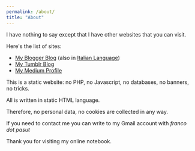```yaml
---
permalink: /about/
title: "About"
---
```


I have nothing to say except that I have other websites that you can visit.

Here's the list of sites: 

- [My Blogger Blog](https://francopasut-en.blogspot.com) (also in [Italian Language](https://francopasut.blogspot.com))
- [My Tumblr Blog](https://francopasut.tumblr.com/)
- [My Medium Profile](https://medium.com/@FrancoPasut)

This is a static website: no PHP, no Javascript, no databases, no banners, no tricks. 

All is written in static HTML language.

Therefore, no personal data, no cookies are collected in any way.

If you need to contact me you can write to my Gmail account with _franco dot pasut_

Thank you for visiting my online notebook. 
